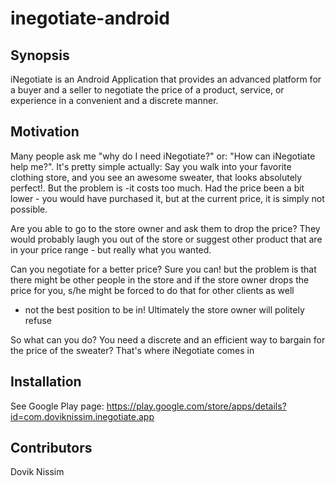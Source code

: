 # inegotiate-android
## Synopsis

iNegotiate is an Android Application that provides an advanced platform for a buyer and a seller to negotiate the price of a product, service, or experience in a convenient and a discrete manner.

## Motivation

Many people ask me "why do I need iNegotiate?" or: "How can iNegotiate help me?". It's pretty simple actually: 
Say you walk into your favorite clothing store, and you see an awesome sweater, that looks absolutely perfect!.
But the problem is -it costs too much.  Had the price been a bit lower - you would have purchased it, but at 
the current price,  it is simply not possible.

Are you able to go to the store owner and ask them to drop the price? They would probably laugh you out of the 
store or suggest other product that are in your price range - but really what you wanted.

Can you negotiate for a better price? Sure you can! but the problem is that there might be other people in the 
store and if the store owner drops the price for you, s/he might be forced to do that for other clients as well
- not the best position to be in! Ultimately the store owner will politely refuse

So what can you do?  You need a discrete and an efficient way to bargain for the price of the sweater?
That's where iNegotiate comes in

## Installation

See Google Play page: https://play.google.com/store/apps/details?id=com.doviknissim.inegotiate.app

## Contributors

Dovik Nissim
